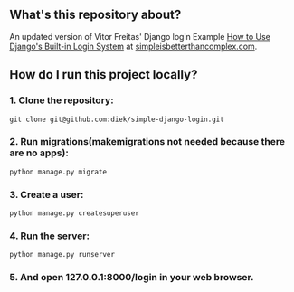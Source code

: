 ## What's this repository about?  

An updated version of Vitor Freitas' Django login Example [How to Use Django's Built-in Login System](https://simpleisbetterthancomplex.com/tutorial/2016/06/27/how-to-use-djangos-built-in-login-system.html) at [simpleisbetterthancomplex.com](https://simpleisbetterthancomplex.com).  


## How do I run this project locally?  

### 1. Clone the repository:  

    git clone git@github.com:diek/simple-django-login.git  

### 2. Run migrations(makemigrations not needed because there are no apps):  

    python manage.py migrate  

### 3. Create a user:

    python manage.py createsuperuser

### 4. Run the server:

    python manage.py runserver

### 5. And open 127.0.0.1:8000/login in your web browser.

